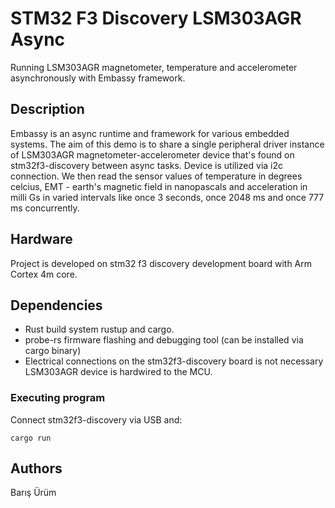 # STM32 F3 Discovery LSM303AGR Async

Running LSM303AGR magnetometer, temperature and accelerometer asynchronously with Embassy framework.

## Description

Embassy is an async runtime and framework for various embedded systems.
The aim of this demo is to share a single peripheral driver instance of LSM303AGR magnetometer-accelerometer device that's found on stm32f3-discovery between async tasks.
Device is utilized via i2c connection. We then read the sensor values of temperature in degrees celcius,
EMT - earth's magnetic field in nanopascals and acceleration in milli Gs in varied intervals like once 3 seconds, once 2048 ms and once 777 ms concurrently.

## Hardware
Project is developed on stm32 f3 discovery development board with Arm Cortex 4m core.

## Dependencies

* Rust build system rustup and cargo.
* probe-rs firmware flashing and debugging tool (can be installed via cargo binary)
* Electrical connections on the stm32f3-discovery board is not necessary LSM303AGR device is hardwired to the MCU.

### Executing program

Connect stm32f3-discovery via USB and:

```
cargo run
```

## Authors

Barış Ürüm
